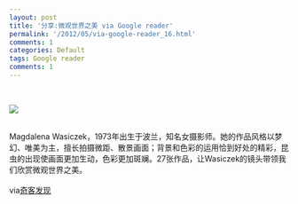 ```yaml
---
layout: post
title: '分享:微观世界之美 via Google reader'
permalink: '/2012/05/via-google-reader_16.html'
comments: 1
categories: Default
tags: Google reader
comments: 1
---
```

  
 

<div xmlns="http://www.w3.org/1999/xhtml"><br/> <p><a href="http://www.diglog.com/story/culture_photograph_755522.html"><img border="0" src="http://img.diglog.com/img/2012/5/middle_58052d00ce964f8a9ac657057865c565.jpg"/> </a> </p><br/>Magdalena Wasiczek，1973年出生于波兰，知名女摄影师。她的作品风格以梦幻、唯美为主，擅长拍摄微距、散景画面；背景和色彩的运用恰到好处的精彩，昆虫的出现使画面更加生动，色彩更加斑斓。27张作品，让Wasiczek的镜头带领我们欣赏微观世界之美。<img border="0" height="0" src="http://www1.feedsky.com/t1/637574641/diglog/feedsky/s.gif?r=http://www.diglog.com/story/culture_photograph_755522.html" width="0"/><br/><br/>via<a href="http://www.diglog.com/story/culture_photograph_755522.html">奇客发现</a><br/> </div>

  